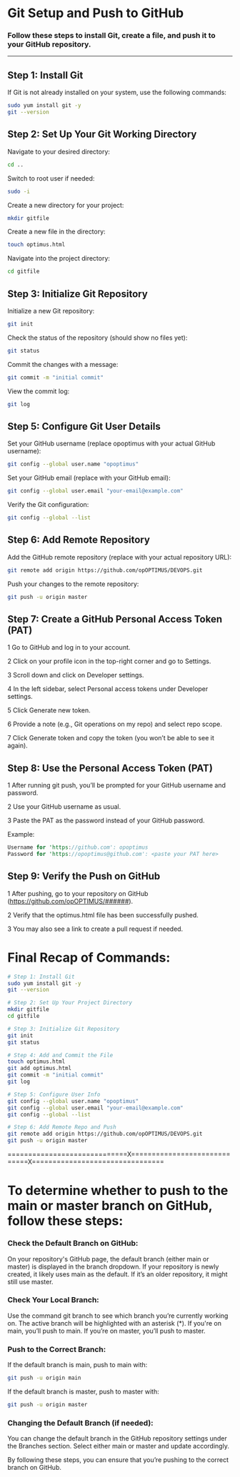# Git Setup and Push to GitHub

### Follow these steps to install Git, create a file, and push it to your GitHub repository.

---

## Step 1: Install Git

If Git is not already installed on your system, use the following commands:

```bash
sudo yum install git -y
git --version
```

## Step 2: Set Up Your Git Working Directory
Navigate to your desired directory:

```bash
cd ..
```

Switch to root user if needed:

```bash
sudo -i
```

Create a new directory for your project:

```bash
mkdir gitfile
```

Create a new file in the directory:

```bash
touch optimus.html
```

Navigate into the project directory:

```bash
cd gitfile
```

## Step 3: Initialize Git Repository

Initialize a new Git repository:

```bash
git init
```

Check the status of the repository (should show no files yet):

```bash
git status
```

Commit the changes with a message:

```bash
git commit -m "initial commit"
```
View the commit log:

```bash
git log
```

## Step 5: Configure Git User Details

Set your GitHub username (replace opoptimus with your actual GitHub username):

```bash
git config --global user.name "opoptimus"
```

Set your GitHub email (replace with your GitHub email):

```bash
git config --global user.email "your-email@example.com"
```
Verify the Git configuration:

```bash
git config --global --list
```
## Step 6: Add Remote Repository

Add the GitHub remote repository (replace with your actual repository URL):

```bash
git remote add origin https://github.com/opOPTIMUS/DEVOPS.git
```
Push your changes to the remote repository:

```bash
git push -u origin master
```
## Step 7: Create a GitHub Personal Access Token (PAT)

1 Go to GitHub and log in to your account.

2 Click on your profile icon in the top-right corner and go to Settings.

3 Scroll down and click on Developer settings.

4 In the left sidebar, select Personal access tokens under Developer settings.

5 Click Generate new token.

6 Provide a note (e.g., Git operations on my repo) and select repo scope.

7 Click Generate token and copy the token (you won’t be able to see it again).

## Step 8: Use the Personal Access Token (PAT)

1 After running git push, you’ll be prompted for your GitHub username and password.

2 Use your GitHub username as usual.

3 Paste the PAT as the password instead of your GitHub password.

Example:

```rust
Username for 'https://github.com': opoptimus
Password for 'https://opoptimus@github.com': <paste your PAT here>
```

## Step 9: Verify the Push on GitHub

1 After pushing, go to your repository on GitHub (https://github.com/opOPTIMUS/######).

2 Verify that the optimus.html file has been successfully pushed.

3 You may also see a link to create a pull request if needed.


# Final Recap of Commands:
```bash
# Step 1: Install Git
sudo yum install git -y
git --version

# Step 2: Set Up Your Project Directory
mkdir gitfile
cd gitfile

# Step 3: Initialize Git Repository
git init
git status

# Step 4: Add and Commit the File
touch optimus.html
git add optimus.html
git commit -m "initial commit"
git log

# Step 5: Configure User Info
git config --global user.name "opoptimus"
git config --global user.email "your-email@example.com"
git config --global --list

# Step 6: Add Remote Repo and Push
git remote add origin https://github.com/opOPTIMUS/DEVOPS.git
git push -u origin master
```
=============================X=============================X================================

# To determine whether to push to the main or master branch on GitHub, follow these steps:

### Check the Default Branch on GitHub:
On your repository's GitHub page, the default branch (either main or master) is displayed in the branch dropdown. If your repository is newly created, it likely uses main as the default. If it’s an older repository, it might still use master.

### Check Your Local Branch:
Use the command git branch to see which branch you’re currently working on. The active branch will be highlighted with an asterisk (*). If you're on main, you’ll push to main. If you’re on master, you’ll push to master.

### Push to the Correct Branch:
If the default branch is main, push to main with:

```bash
git push -u origin main
```

If the default branch is master, push to master with:
```bash
git push -u origin master
```

### Changing the Default Branch (if needed):

You can change the default branch in the GitHub repository settings under the Branches section. Select either main or master and update accordingly.

By following these steps, you can ensure that you’re pushing to the correct branch on GitHub.
